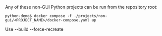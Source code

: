 Any of these non-GUI Python projects can be run from the repository root:

```
python-demo$ docker compose -f ./projects/non-gui/<PROJECT_NAME>/docker-compose.yaml up
```
Use --build --force-recreate